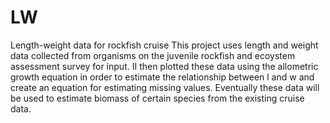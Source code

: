 # LW
Length-weight data for rockfish cruise
This project uses length and weight data collected from organisms on the juvenile rockfish and ecoystem assessment survey for input. 
II then plotted these data using the allometric growth equation in order to estimate the relationship between l and w and create an equation for estimating missing values.
Eventually these data will be used to estimate biomass of certain species from the existing cruise data.
